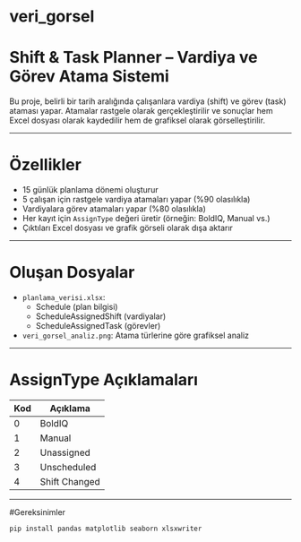 # veri_gorsel
# Shift & Task Planner – Vardiya ve Görev Atama Sistemi

Bu proje, belirli bir tarih aralığında çalışanlara vardiya (shift) ve görev (task) ataması yapar. Atamalar rastgele olarak gerçekleştirilir ve sonuçlar hem Excel dosyası olarak kaydedilir hem de grafiksel olarak görselleştirilir.

---

# Özellikler

- 15 günlük planlama dönemi oluşturur
- 5 çalışan için rastgele vardiya atamaları yapar (%90 olasılıkla)
- Vardiyalara görev atamaları yapar (%80 olasılıkla)
- Her kayıt için `AssignType` değeri üretir (örneğin: BoldIQ, Manual vs.)
- Çıktıları Excel dosyası ve grafik görseli olarak dışa aktarır

---

#  Oluşan Dosyalar

- `planlama_verisi.xlsx`: 
  - Schedule (plan bilgisi)
  - ScheduleAssignedShift (vardiyalar)
  - ScheduleAssignedTask (görevler)
- `veri_gorsel_analiz.png`: Atama türlerine göre grafiksel analiz

---

# AssignType Açıklamaları

| Kod | Açıklama        |
|-----|-----------------|
| 0   | BoldIQ          |
| 1   | Manual          |
| 2   | Unassigned      |
| 3   | Unscheduled     |
| 4   | Shift Changed   |

---

#Gereksinimler

```bash
pip install pandas matplotlib seaborn xlsxwriter
